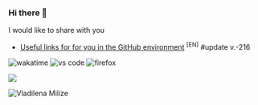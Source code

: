 ### Hi there 👋

I would like to share with you

- [Useful links for for you in the GitHub environment](https://github.com/uewquewqueqwue/uew-UsefulGitHub) <sup>[EN]</sup> #update v.-216

![wakatime](https://wakatime.com/badge/user/2f88db43-516d-4931-a917-0bf58e5fe0b8.svg)
![vs code](https://badgen.net/badge/icon/vs-code?icon=visualstudio&label)
![firefox](https://badgen.net/badge/icon/firefox?icon=firefox&label)
<!-- <img src="https://img.shields.io/badge/-Python-98b982?style=for-the-badge&logo=python&logoColor=98b982&labelColor=282828"> -->
<img src="https://img.shields.io/badge/-Firefox-536371?style=for-the-badge&logo=firefox&logoColor=ffc6do&labelColor=282828">

![Vladilena Milize](https://github.com/uewquewqueqwue/uewquewqueqwue/blob/main/gif/86%20-%20Eighty%20Six.gif)
